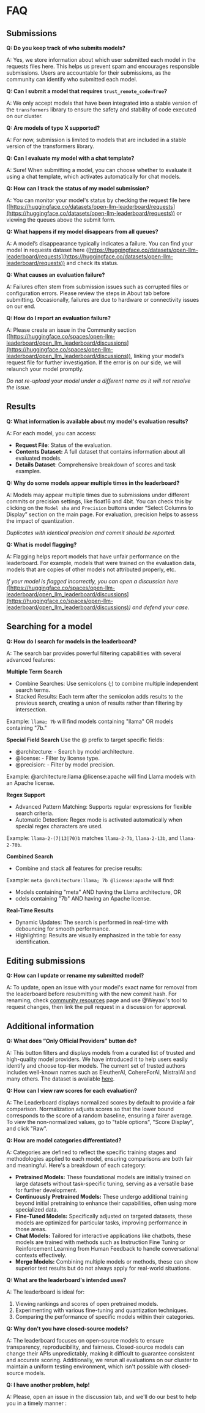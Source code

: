 # FAQ

## Submissions

**Q: Do you keep track of who submits models?** 

A: Yes, we store information about which user submitted each model in the requests files here. This helps us prevent spam and encourages responsible submissions. Users are accountable for their submissions, as the community can identify who submitted each model.

**Q: Can I submit a model that requires `trust_remote_code=True`?**

A: We only accept models that have been integrated into a stable version of the `transformers` library to ensure the safety and stability of code executed on our cluster.

**Q: Are models of type X supported?**

A: For now, submission is limited to models that are included in a stable version of the transformers library.

**Q: Can I evaluate my model with a chat template?**

A: Sure! When submitting a model, you can choose whether to evaluate it using a chat template, which activates automatically for chat models.

**Q: How can I track the status of my model submission?**

A: You can monitor your model's status by checking the request file here ([https://huggingface.co/datasets/open-llm-leaderboard/requests](https://huggingface.co/datasets/open-llm-leaderboard/requests)) or viewing the queues above the submit form.

**Q: What happens if my model disappears from all queues?**

A: A model’s disappearance typically indicates a failure. You can find your model in requests dataset here ([https://huggingface.co/datasets/open-llm-leaderboard/requests](https://huggingface.co/datasets/open-llm-leaderboard/requests)) and check its status.

**Q: What causes an evaluation failure?**

A: Failures often stem from submission issues such as corrupted files or configuration errors. Please review the steps in About tab before submitting. Occasionally, failures are due to hardware or connectivity issues on our end.

**Q: How do I report an evaluation failure?**

A: Please create an issue in the Community section ([https://huggingface.co/spaces/open-llm-leaderboard/open_llm_leaderboard/discussions](https://huggingface.co/spaces/open-llm-leaderboard/open_llm_leaderboard/discussions)), linking your model’s request file for further investigation. If the error is on our side, we will relaunch your model promptly.

*Do not re-upload your model under a different name as it will not resolve the issue.*


## Results

**Q: What information is available about my model's evaluation results?**

A: For each model, you can access:

- **Request File**: Status of the evaluation.
- **Contents Dataset:** A full dataset that contains information about all evaluated models.
- **Details Dataset**: Comprehensive breakdown of scores and task examples.

**Q: Why do some models appear multiple times in the leaderboard?**

A: Models may appear multiple times due to submissions under different commits or precision settings, like float16 and 4bit. You can check this by clicking on the `Model sha` and `Precision` buttons under “Select Columns to Display” section on the main page. For evaluation, precision helps to assess the impact of quantization. 

*Duplicates with identical precision and commit should be reported.*

**Q: What is model flagging?**

A: Flagging helps report models that have unfair performance on the leaderboard. For example,   models that were trained on the evaluation data, models that are copies of other models not attributed properly, etc. 

*If your model is flagged incorrectly, you can open a discussion here (*[https://huggingface.co/spaces/open-llm-leaderboard/open_llm_leaderboard/discussions](https://huggingface.co/spaces/open-llm-leaderboard/open_llm_leaderboard/discussions)*) and defend your case.*


## Searching for a model

**Q: How do I search for models in the leaderboard?**

A: The search bar provides powerful filtering capabilities with several advanced features:

**Multiple Term Search**
- Combine Searches: Use semicolons (;) to combine multiple independent search terms.
- Stacked Results: Each term after the semicolon adds results to the previous search, creating a union of results rather than filtering by intersection.

Example: `llama; 7b` will find models containing "llama" OR models containing "7b."

**Special Field Search**
Use the @ prefix to target specific fields:
- @architecture: - Search by model architecture.
- @license: - Filter by license type.
- @precision: - Filter by model precision.

Example: @architecture:llama @license:apache will find Llama models with an Apache license.

**Regex Support**
- Advanced Pattern Matching: Supports regular expressions for flexible search criteria.
- Automatic Detection: Regex mode is activated automatically when special regex characters are used.

Example: `llama-2-(7|13|70)b` matches `llama-2-7b`, `llama-2-13b`, and `llama-2-70b`.

**Combined Search**
- Combine and stack all features for precise results:

Example: `meta @architecture:llama; 7b @license:apache` will find:
- Models containing "meta" AND having the Llama architecture, OR
- odels containing "7b" AND having an Apache license.

**Real-Time Results**
- Dynamic Updates: The search is performed in real-time with debouncing for smooth performance.
- Highlighting: Results are visually emphasized in the table for easy identification.

## Editing submissions

**Q: How can I update or rename my submitted model?**

A: To update, open an issue with your model's exact name for removal from the leaderboard before resubmitting with the new commit hash. For renaming, check [community resources](https://huggingface.co/spaces/open-llm-leaderboard/open_llm_leaderboard/discussions/174) page and use @Weyaxi's tool to request changes, then link the pull request in a discussion for approval.

## Additional information

**Q: What does “Only Official Providers” button do?**

A: This button filters and displays models from a curated list of trusted and high-quality model providers. We have introduced it to help users easily identify and choose top-tier models. The current set of trusted authors includes well-known names such as EleutherAI, CohereForAI, MistralAI and many others.
The dataset is available [here](https://huggingface.co/datasets/open-llm-leaderboard/official-providers).

**Q: How can I view raw scores for each evaluation?**

A: The Leaderboard displays normalized scores by default to provide a fair comparison. Normalization adjusts scores so that the lower bound corresponds to the score of a random baseline, ensuring a fairer average. To view the non-normalized values, go to "table options", "Score Display", and click "Raw".

**Q: How are model categories differentiated?**

A: Categories are defined to reflect the specific training stages and methodologies applied to each model, ensuring comparisons are both fair and meaningful. Here's a breakdown of each category:

- **Pretrained Models:** These foundational models are initially trained on large datasets without task-specific tuning, serving as a versatile base for further development.
- **Continuously Pretrained Models:** These undergo additional training beyond initial pretraining to enhance their capabilities, often using more specialized data.
- **Fine-Tuned Models:** Specifically adjusted on targeted datasets, these models are optimized for particular tasks, improving performance in those areas.
- **Chat Models:** Tailored for interactive applications like chatbots, these models are trained with methods such as Instruction Fine Tuning or Reinforcement Learning from Human Feedback to handle conversational contexts effectively.
- **Merge Models:** Combining multiple models or methods, these can show superior test results but do not always apply for real-world situations.

**Q: What are the leaderboard's intended uses?**

A: The leaderboard is ideal for:

1. Viewing rankings and scores of open pretrained models.
2. Experimenting with various fine-tuning and quantization techniques.
3. Comparing the performance of specific models within their categories.

**Q: Why don't you have closed-source models?**

A: The leaderboard focuses on open-source models to ensure transparency, reproducibility, and fairness. Closed-source models can change their APIs unpredictably, making it difficult to guarantee consistent and accurate scoring. Additionally, we rerun all evaluations on our cluster to maintain a uniform testing environment, which isn't possible with closed-source models.

**Q: I have another problem, help!**

A: Please, open an issue in the discussion tab, and we'll do our best to help you in a timely manner :